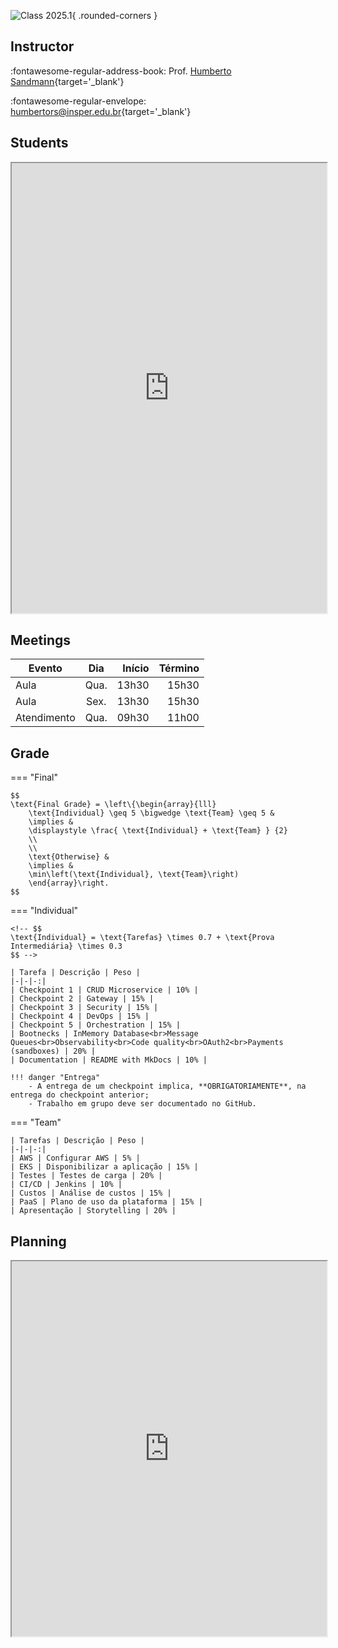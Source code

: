 ![Class 2025.1](../assets/images/2025.1/2025.1.jpg){ .rounded-corners }

## Instructor

:fontawesome-regular-address-book: Prof. [Humberto Sandmann](https://hsandmann.github.io){target='_blank'}

:fontawesome-regular-envelope: [humbertors@insper.edu.br](mailto:humbertors@insper.edu.br){target='_blank'}

## Students

<iframe src="https://docs.google.com/spreadsheets/d/e/2PACX-1vSBrh2n-7jhuIIntmYyeaxwQBOWj4biWko_6bpci6XpZxVGDFJ-g43ehPepqxKbNjxz0fqr6ndWf1wI/pubhtml?gid=1397413588&amp;single=true&amp;widget=false&amp;headers=false" width="100%" height="720px"></iframe>

## Meetings

| Evento | Dia | Início | Término |
|-|:-:|-:|-:|
| Aula | Qua. | 13h30 | 15h30 |
| Aula | Sex. | 13h30 | 15h30 |
| Atendimento | Qua. | 09h30 | 11h00 |


## Grade

=== "Final"

    $$
    \text{Final Grade} = \left\{\begin{array}{lll}
        \text{Individual} \geq 5 \bigwedge \text{Team} \geq 5 &
        \implies &
        \displaystyle \frac{ \text{Individual} + \text{Team} } {2}
        \\
        \\
        \text{Otherwise} &
        \implies &
        \min\left(\text{Individual}, \text{Team}\right)
        \end{array}\right.
    $$

=== "Individual"

    <!-- $$
    \text{Individual} = \text{Tarefas} \times 0.7 + \text{Prova Intermediária} \times 0.3
    $$ -->

    | Tarefa | Descrição | Peso |
    |-|-|-:|
    | Checkpoint 1 | CRUD Microservice | 10% |
    | Checkpoint 2 | Gateway | 15% |
    | Checkpoint 3 | Security | 15% |
    | Checkpoint 4 | DevOps | 15% |
    | Checkpoint 5 | Orchestration | 15% |
    | Bootnecks | InMemory Database<br>Message Queues<br>Observability<br>Code quality<br>OAuth2<br>Payments (sandboxes) | 20% |
    | Documentation | README with MkDocs | 10% |

    !!! danger "Entrega"
        - A entrega de um checkpoint implica, **OBRIGATORIAMENTE**, na entrega do checkpoint anterior;
        - Trabalho em grupo deve ser documentado no GitHub.

=== "Team"

    | Tarefas | Descrição | Peso |
    |-|-|-:|
    | AWS | Configurar AWS | 5% |
    | EKS | Disponibilizar a aplicação | 15% |
    | Testes | Testes de carga | 20% |
    | CI/CD | Jenkins | 10% |
    | Custos | Análise de custos | 15% |
    | PaaS | Plano de uso da plataforma | 15% |
    | Apresentação | Storytelling | 20% |


## Planning

<iframe src="https://docs.google.com/spreadsheets/d/e/2PACX-1vQycwZoYTbD7CL91afM1zdJfyEPCY_mnh1HfNpVfpzDA4r6lGaE-MJF2CtsRiKubfjxyEVasa9e5o55/pubhtml?gid=1658402287&single=true&widget=true&headers=false" width="100%" height="600px"></iframe>



<!-- ## Repositories -->


<!-- !!! Dev

    | Microservice | Context | Interface | Service |
    |-|-|-|-|
    | Discovery | Infra |  | [platform.241.store.discovery](https://github.com/hsandmann/platform.241.store.discovery){target="_blank"} | 
    | Gateway | Infra | | [platform.241.store.gateway](https://github.com/hsandmann/platform.241.store.gateway){target="_blank"} |
    | Postgres | Database | | [platform.241.store.db](https://github.com/hsandmann/platform.241.store.db){target='_blank'} |
    | Account | Business | [platform.241.store.account](https://github.com/hsandmann/platform.241.store.account){target="_blank"} | [platform.241.store.account-resource](https://github.com/hsandmann/platform.241.store.account-resource){target="_blank"} |
    | Auth | Business | [platform.241.store.auth](https://github.com/hsandmann/platform.241.store.auth){target="_blank"} | [platform.241.store.auth-resource](https://github.com/hsandmann/platform.241.store.auth-resource){target="_blank"} |


!!! Ops

    | Description | Repositories | Commands |
    |--|--|--|
    | Docker Compose API | [platform.241.store.docker-api](https://github.com/hsandmann/platform.241.store.docker-api){target="_blank"} | `docker compose up --build`{.shell} <br> `docker compose down`{.shell} |
    | Jenkins Pipelines | [platform.241.store.ops](https://github.com/hsandmann/platform.241.store.ops) |  `docker compose up --build`{.shell} <br> `docker compose down`{.shell} <br> [http://localhost:9000](http://localhost:9000){target='_blank'} |
 -->

